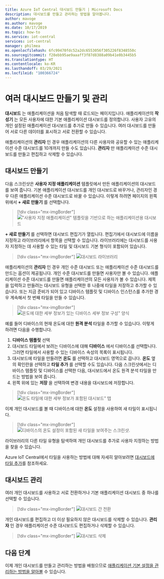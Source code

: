 ```yaml
---
title: Azure IoT Central 대시보드 만들기 | Microsoft Docs
description: 대시보드를 만들고 관리하는 방법을 알아봅니다.
author: mavoge
ms.author: mavoge
ms.date: 10/17/2019
ms.topic: how-to
ms.service: iot-central
services: iot-central
manager: philmea
ms.openlocfilehash: 6fc99470fdc52a2dc6553056f305226f8348550c
ms.sourcegitcommit: f28ebb95ae9aaaff3f87d8388a09b41e0b3445b5
ms.translationtype: HT
ms.contentlocale: ko-KR
ms.lasthandoff: 03/29/2021
ms.locfileid: "100366724"
---
```

# <a name="create-and-manage-multiple-dashboards"></a>여러 대시보드 만들기 및 관리

**대시보드** 는 애플리케이션을 처음 탐색할 때 로드되는 페이지입니다. 애플리케이션의 **작성기** 는 모든 사용자에 대한 기본 애플리케이션 대시보드를 정의합니다. 사용자 고유의 개인 설정된 애플리케이션 대시보드를 추가로 만들 수 있습니다. 여러 대시보드를 만들어 서로 다른 데이터를 표시하고 서로 전환할 수 있습니다.

애플리케이션의 **관리자** 인 경우 애플리케이션의 다른 사용자와 공유할 수 있는 애플리케이션 수준 대시보드를 10개까지 만들 수도 있습니다. **관리자** 만 애플리케이션 수준 대시보드를 만들고 편집하고 삭제할 수 있습니다.  

## <a name="create-dashboard"></a>대시보드 만들기

다음 스크린샷은 **사용자 지정 애플리케이션** 템플릿에서 만든 애플리케이션의 대시보드를 보여 줍니다. 기본 애플리케이션 대시보드를 개인 대시보드로 바꾸거나, 관리자인 경우 다른 애플리케이션 수준 대시보드로 바꿀 수 있습니다. 이렇게 하려면 페이지의 왼쪽 위에서 **+ 새로 만들기** 를 선택합니다.

> [!div class="mx-imgBorder"]
> !["사용자 지정 애플리케이션" 템플릿을 기반으로 하는 애플리케이션용 대시보드](media/howto-create-personal-dashboards/dashboard-custom-app.png)

**+ 새로 만들기** 를 선택하면 대시보드 편집기가 열립니다. 편집기에서 대시보드에 이름을 지정하고 라이브러리에서 항목을 선택할 수 있습니다. 라이브러리에는 대시보드를 사용자 지정하는 데 사용할 수 있는 타일 및 대시보드 기본 형식이 포함되어 있습니다.

> [!div class="mx-imgBorder"]
> ![대시보드 라이브러리](media/howto-create-personal-dashboards/dashboard-library.png)

애플리케이션의 **관리자** 인 경우 개인 수준 대시보드 또는 애플리케이션 수준 대시보드를 만드는 옵션이 제공됩니다. 개인 수준 대시보드를 만들면 사용자만 볼 수 있습니다. 애플리케이션 수준 대시보드를 만들면 애플리케이션의 모든 사용자가 볼 수 있습니다. 제목을 입력하고 만들려는 대시보드 유형을 선택한 후 나중에 타일을 저장하고 추가할 수 있습니다. 또는 지금 준비가 되어 있고 디바이스 템플릿 및 디바이스 인스턴스를 추가한 경우 계속해서 첫 번째 타일을 만들 수 있습니다.  

> [!div class="mx-imgBorder"]
> ![온도에 대한 세부 정보가 있는 디바이스 세부 정보 구성" 양식](media/howto-create-personal-dashboards/device-details.png)

예를 들어 디바이스의 현재 온도에 대한 **원격 분석** 타일을 추가할 수 있습니다. 이렇게 하려면 다음을 수행합니다.

1. **디바이스 템플릿** 선택
1. 대시보드 타일에서 보려는 디바이스에 대해 **디바이스** 에서 디바이스를 선택합니다. 그러면 타일에서 사용할 수 있는 디바이스 속성의 목록이 표시됩니다.
1. 대시보드에 타일을 만들려면 **온도** 를 선택하고 대시보드 영역으로 끕니다. **온도** 옆의 확인란을 선택하고 **타일 추가** 를 선택할 수도 있습니다. 다음 스크린샷에서는 디바이스 템플릿 및 디바이스를 선택한 다음, 대시보드에서 온도 원격 분석 타일을 만드는 방법을 보여 줍니다.
1. 왼쪽 위에 있는 **저장** 을 선택하여 변경 내용을 대시보드에 저장합니다.

> [!div class="mx-imgBorder"]
> ![온도 타일에 대한 세부 정보가 포함된 대시보드" 탭](media/howto-create-personal-dashboards/temperature-tile-edit.png)

이제 개인 대시보드를 볼 때 디바이스에 대한 **온도** 설정을 사용하여 새 타일이 표시됩니다.

> [!div class="mx-imgBorder"]
> ![디바이스의 온도 설정이 포함된 새 타일을 보여주는 스크린샷.](media/howto-create-personal-dashboards/temperature-tile-complete.png)

라이브러리의 다른 타일 유형을 탐색하여 개인 대시보드를 추가로 사용자 지정하는 방법을 찾을 수 있습니다.

Azure IoT Central에서 타일을 사용하는 방법에 대해 자세히 알아보려면 [대시보드에 타일 추가](howto-add-tiles-to-your-dashboard.md)를 참조하세요.

## <a name="manage-dashboards"></a>대시보드 관리

여러 개인 대시보드를 사용하고 서로 전환하거나 기본 애플리케이션 대시보드 중 하나를 선택할 수 있습니다.

> [!div class="mx-imgBorder"]
> ![대시보드 간 전환](media/howto-create-personal-dashboards/switch-dashboards.png)

개인 대시보드를 편집하고 더 이상 필요하지 않은 대시보드를 삭제할 수 있습니다. **관리자** 인 경우 애플리케이션 수준 대시보드도 편집하거나 삭제할 수 있습니다.

> [!div class="mx-imgBorder"]
> ![대시보드 삭제](media/howto-create-personal-dashboards/delete-dashboards.png)

## <a name="next-steps"></a>다음 단계

이제 개인 대시보드를 만들고 관리하는 방법을 배웠으므로 [애플리케이션 기본 설정을 관리하는 방법을 알아볼](howto-manage-preferences.md) 수 있습니다.

